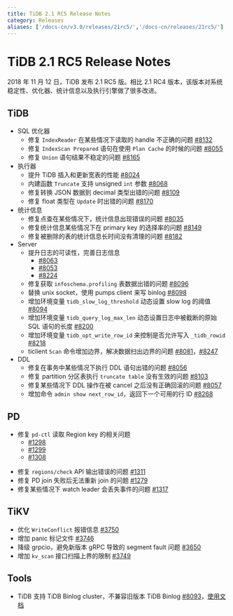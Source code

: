 ```yaml
---
title: TiDB 2.1 RC5 Release Notes
category: Releases
aliases: ['/docs-cn/v3.0/releases/21rc5/','/docs-cn/releases/21rc5/']
---
```


<!-- markdownlint-disable MD032 -->

# TiDB 2.1 RC5 Release Notes

2018 年 11 月 12 日，TiDB 发布 2.1 RC5 版。相比 2.1 RC4 版本，该版本对系统稳定性、优化器、统计信息以及执行引擎做了很多改进。

## TiDB

+ SQL 优化器
    - 修复 `IndexReader` 在某些情况下读取的 handle 不正确的问题 [#8132](https://github.com/pingcap/tidb/pull/8132)
    - 修复 `IndexScan Prepared` 语句在使用 `Plan Cache` 的时候的问题 [#8055](https://github.com/pingcap/tidb/pull/8055)
    - 修复 `Union` 语句结果不稳定的问题 [#8165](https://github.com/pingcap/tidb/pull/8165)
+ 执行器
    - 提升 TiDB 插入和更新宽表的性能 [#8024](https://github.com/pingcap/tidb/pull/8024)
    - 内建函数 `Truncate` 支持 unsigned `int` 参数 [#8068](https://github.com/pingcap/tidb/pull/8068)
    - 修复转换 JSON 数据到 decimal 类型出错的问题 [#8109](https://github.com/pingcap/tidb/pull/8109)
    - 修复 float 类型在 `Update` 时出错的问题 [#8170](https://github.com/pingcap/tidb/pull/8170)
+ 统计信息
    - 修复点查在某些情况下，统计信息出现错误的问题 [#8035](https://github.com/pingcap/tidb/pull/8035)
    - 修复统计信息某些情况下在 primary key 的选择率的问题 [#8149](https://github.com/pingcap/tidb/pull/8149)
    - 修复被删除的表的统计信息长时间没有清理的问题 [#8182](https://github.com/pingcap/tidb/pull/8182)
+ Server
    + 提升日志的可读性，完善日志信息
        - [#8063](https://github.com/pingcap/tidb/pull/8063)
        - [#8053](https://github.com/pingcap/tidb/pull/8053)
        - [#8224](https://github.com/pingcap/tidb/pull/8224)
    - 修复获取 `infoschema.profiling` 表数据出错的问题 [#8096](https://github.com/pingcap/tidb/pull/8096)
    - 替换 unix socket，使用 pumps client 来写 binlog [#8098](https://github.com/pingcap/tidb/pull/8098)
    - 增加环境变量 `tidb_slow_log_threshold` 动态设置 slow log 的阈值 [#8094](https://github.com/pingcap/tidb/pull/8094)
    - 增加环境变量 `tidb_query_log_max_len` 动态设置日志中被截断的原始 SQL 语句的长度 [#8200](https://github.com/pingcap/tidb/pull/8200)
    - 增加环境变量 `tidb_opt_write_row_id` 来控制是否允许写入 `_tidb_rowid` [#8218](https://github.com/pingcap/tidb/pull/8218)
    - ticlient `Scan` 命令增加边界，解决数据扫出边界的问题 [#8081](https://github.com/pingcap/tidb/pull/8081)，[#8247](https://github.com/pingcap/tidb/pull/8247)
+ DDL
    - 修复在事务中某些情况下执行 DDL 语句出错的问题 [#8056](https://github.com/pingcap/tidb/pull/8056)
    - 修复 partition 分区表执行 `truncate table` 没有生效的问题 [#8103](https://github.com/pingcap/tidb/pull/8103)
    - 修复某些情况下 DDL 操作在被 cancel 之后没有正确回滚的问题 [#8057](https://github.com/pingcap/tidb/pull/8057)
    - 增加命令 `admin show next_row_id`，返回下一个可用的行 ID [#8268](https://github.com/pingcap/tidb/pull/8268)

## PD

+ 修复 `pd-ctl` 读取 Region key 的相关问题
    - [#1298](https://github.com/pingcap/pd/pull/1298)
    - [#1299](https://github.com/pingcap/pd/pull/1299)
    - [#1308](https://github.com/pingcap/pd/pull/1308)

- 修复 `regions/check` API 输出错误的问题 [#1311](https://github.com/pingcap/pd/pull/1311)
- 修复 PD join 失败后无法重新 join 的问题 [#1279](https://github.com/pingcap/pd/pull/1279)
- 修复某些情况下 watch leader 会丢失事件的问题 [#1317](https://github.com/pingcap/pd/pull/1317)

## TiKV

- 优化 `WriteConflict` 报错信息 [#3750](https://github.com/tikv/tikv/pull/3750)
- 增加 panic 标记文件 [#3746](https://github.com/tikv/tikv/pull/3746)
- 降级 grpcio，避免新版本 gRPC 导致的 segment fault 问题 [#3650](https://github.com/tikv/tikv/pull/3650)
- 增加 `kv_scan` 接口扫描上界的限制 [#3749](https://github.com/tikv/tikv/pull/3749)

## Tools

- TiDB 支持 TiDB Binlog cluster，不兼容旧版本 TiDB Binlog [#8093](https://github.com/pingcap/tidb/pull/8093)，[使用文档](/tidb-binlog/tidb-binlog-overview.md)
